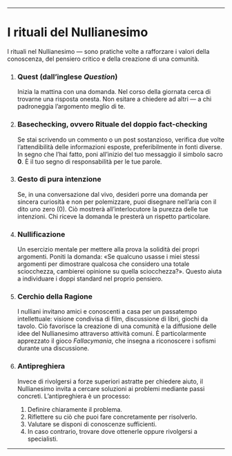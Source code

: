 -----
# I rituali del Nullianesimo

I rituali nel Nullianesimo — sono pratiche volte a rafforzare i valori della conoscenza, del pensiero critico e della creazione di una comunità.

1.  ### Quest (dall’inglese *Question*)
    Inizia la mattina con una domanda. Nel corso della giornata cerca di trovarne una risposta onesta. Non esitare a chiedere ad altri — a chi padroneggia l’argomento meglio di te.

2.  ### Basechecking, ovvero Rituale del doppio fact-checking
    Se stai scrivendo un commento o un post sostanzioso, verifica due volte l’attendibilità delle informazioni esposte, preferibilmente in fonti diverse. In segno che l’hai fatto, poni all’inizio del tuo messaggio il simbolo sacro **0**. È il tuo segno di responsabilità per le tue parole.

3.  ### Gesto di pura intenzione
    Se, in una conversazione dal vivo, desideri porre una domanda per sincera curiosità e non per polemizzare, puoi disegnare nell’aria con il dito uno zero (0). Ciò mostrerà all’interlocutore la purezza delle tue intenzioni. Chi riceve la domanda le presterà un rispetto particolare.

4.  ### Nullificazione
    Un esercizio mentale per mettere alla prova la solidità dei propri argomenti. Poniti la domanda: «Se qualcuno usasse i miei stessi argomenti per dimostrare qualcosa che considero una totale sciocchezza, cambierei opinione su quella sciocchezza?». Questo aiuta a individuare i doppi standard nel proprio pensiero.

5.  ### Cerchio della Ragione
    I nulliani invitano amici e conoscenti a casa per un passatempo intellettuale: visione condivisa di film, discussione di libri, giochi da tavolo. Ciò favorisce la creazione di una comunità e la diffusione delle idee del Nullianesimo attraverso attività comuni. È particolarmente apprezzato il gioco *Fallacymania*, che insegna a riconoscere i sofismi durante una discussione.

6.  ### Antipreghiera
    Invece di rivolgersi a forze superiori astratte per chiedere aiuto, il Nullianesimo invita a cercare soluzioni ai problemi mediante passi concreti. L’antipreghiera è un processo:
    1.  Definire chiaramente il problema.
    2.  Riflettere su ciò che puoi fare concretamente per risolverlo.
    3.  Valutare se disponi di conoscenze sufficienti.
    4.  In caso contrario, trovare dove ottenerle oppure rivolgersi a specialisti.
-----
